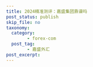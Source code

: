 ```yaml
---
title: 2024精准测评：嘉盛集团靠谱吗
post_status: publish
skip_file: no
taxonomy:
  category:
        - forex-com
  post_tag:
        - 嘉盛外汇
post_excerpt: 
---
```

